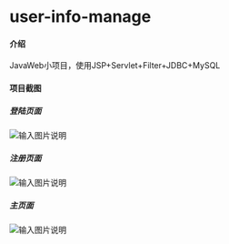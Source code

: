 # user-info-manage

#### 介绍
JavaWeb小项目，使用JSP+Servlet+Filter+JDBC+MySQL

#### 项目截图

##### 登陆页面
![输入图片说明](https://images.gitee.com/uploads/images/2020/1214/172842_8c08e393_6533994.png "屏幕截图.png")

##### 注册页面
![输入图片说明](https://images.gitee.com/uploads/images/2020/1214/172918_9f3f84ec_6533994.png "屏幕截图.png")

##### 主页面
![输入图片说明](https://images.gitee.com/uploads/images/2020/1214/173016_d8c14da8_6533994.png "屏幕截图.png")